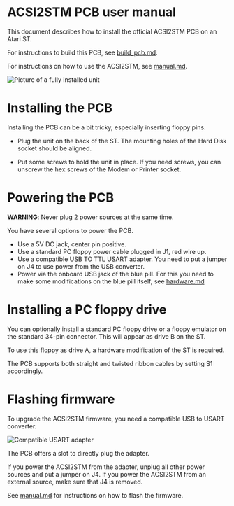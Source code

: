 ACSI2STM PCB user manual
========================

This document describes how to install the official ACSI2STM PCB on an Atari ST.

For instructions to build this PCB, see [build_pcb.md](build_pcb.md).

For instructions on how to use the ACSI2STM, see [manual.md](manual.md).

![Picture of a fully installed unit](images/unit_installed.jpg)


Installing the PCB
==================

Installing the PCB can be a bit tricky, especially inserting floppy pins.

 * Plug the unit on the back of the ST. The mounting holes of the Hard Disk
   socket should be aligned.

 * Put some screws to hold the unit in place.
   If you need screws, you can unscrew the hex screws of the Modem or Printer
   socket.


Powering the PCB
================

**WARNING**: Never plug 2 power sources at the same time.

You have several options to power the PCB.

 * Use a 5V DC jack, center pin positive.
 * Use a standard PC floppy power cable plugged in J1, red wire up.
 * Use a compatible USB TO TTL USART adapter. You need to put a jumper on J4 to
   use power from the USB converter.
 * Power via the onboard USB jack of the blue pill. For this you need to make
   some modifications on the blue pill itself, see [hardware.md](hardware.md)


Installing a PC floppy drive
============================

You can optionally install a standard PC floppy drive or a floppy emulator on
the standard 34-pin connector. This will appear as drive B on the ST.

To use this floppy as drive A, a hardware modification of the ST is required.

The PCB supports both straight and twisted ribbon cables by setting S1
accordingly.


Flashing firmware
=================

To upgrade the ACSI2STM firmware, you need a compatible USB to USART converter.

![Compatible USART adapter](images/usb_serial.jpg)

The PCB offers a slot to directly plug the adapter.

If you power the ACSI2STM from the adapter, unplug all other power sources and
put a jumper on J4. If you power the ACSI2STM from an external source, make sure
that J4 is removed.

See [manual.md](manual.md) for instructions on how to flash the firmware.

